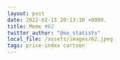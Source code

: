 ```yaml
---
layout: post
date: 2022-02-15 20:13:10 +0000.
title: Meme #62
twitter_author: "@no_statists"
local_file: /assets/images/62.jpeg
tags: price-index cartoon
---
```

